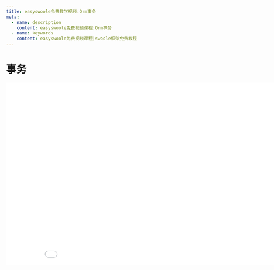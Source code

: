 ```yaml
---
title: easyswoole免费教学视频:Orm事务
meta:
  - name: description
    content: easyswoole免费视频课程:Orm事务
  - name: keywords
    content: easyswoole免费视频课程|swoole框架免费教程
---
```

# 事务
<div>
    <iframe id="videoFrame" src="//player.bilibili.com/player.html?bvid=BV1du4y167Xt" scrolling="no" border="0" frameborder="no" framespacing="0" allowfullscreen="true" width="900px" height="500px"></iframe>
</div>
